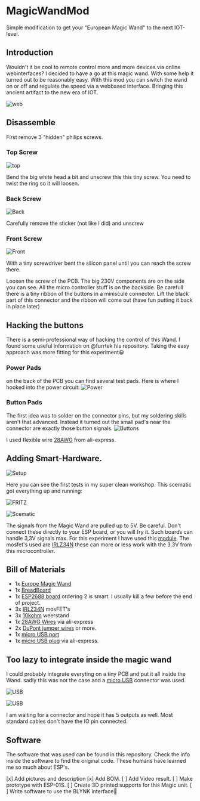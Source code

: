 # MagicWandMod
Simple modification to get your "European Magic Wand" to the next IOT-level.

## Introduction
Wouldn't it be cool to remote control more and more devices via online webinterfaces?
I decided to have a go at this magic wand. With some help it turned out to be reasonably easy.
With this mod you can switch the wand on or off and regulate the speed via a webbased interface.
Bringing this ancient artifact to the new era of IOT.

![web](img/web.png)

## Disassemble
First remove 3 "hidden" philips screws.
### Top Screw
![top](img/open-1s.jpg)

Bend the big white head a bit and unscrew this this tiny screw. You need to twist the ring so it will loosen.

### Back Screw
![Back](img/open-2s.jpg)

Carefully remove the sticker (not like I did) and unscrew

### Front Screw
![Front](img/open-3s.jpg)

With a tiny screwdriver bent the silicon panel until you can reach the screw there.

Loosen the screw of the PCB. The big 230V components are on the side you can see.
All the micro controller stuff is on the backside. Be carefull there is a tiny ribbon of the buttons in a miniscule connector.
Lift the black part of this connector and the ribbon will come out (have fun putting it back in place later)

## Hacking the buttons
There is a semi-professional way of hacking the control of this Wand. I found some useful information on @furrtek his repository.
Taking the easy approach was more fitting for this experiment:grinning:

### Power Pads
on the back of the PCB you can find several test pads. Here is where I hooked into the power circuit:
![Power](img/power.png)

### Button Pads
The first idea was to solder on the connector pins, but my soldering skills aren't that advanced. Instead it turned out the small pad's
near the connector are exactly those button signals. 
![Buttons](img/control.png)

I used flexible wire [28AWG](https://www.aliexpress.com/item/1005001609786868.html) from ali-express.

## Adding Smart-Hardware.
![Setup](img/setups.jpg)

Here you can see the first tests in my super clean workshop.
This scematic got everything up and running:

![FRITZ](img/Fritz.png)

![Scematic](img/Hitachi_schem.png)

The signals from the Magic Wand are pulled up to 5V. Be careful. Don't connect these directly to your ESP board, or you will fry it.
Such boards can handle 3,3V signals max. For this experiment I have used this [module](https://www.wemos.cc/en/latest/d1/d1_mini_lite.html).
The mosfet's used are [IRLZ34N](https://www.tinytronics.nl/shop/en/components/mosfets-fets/irlz34n-power-mosfet-55v-30a) these can more or less work with the 3.3V from this microcontroller.

## Bill of Materials
* 1x [Europe Magic Wand](https://www.bol.com/nl/nl/p/europe-magic-wand-clitoris-vibrator-massager-31-cm-stimulatiekop-6-cm/9200000012144020/?s2a=)
* 1x [BreadBoard](https://www.tinytronics.nl/shop/en/tools-and-mounting/prototyping-supplies/breadboards/breadboard-400-points)
* 1x [ESP2688 board](https://www.tinytronics.nl/shop/en/development-boards/microcontroller-boards/with-wi-fi/wemos-d1-mini-v4-esp8266-ch340) ordering 2 is smart. I usually kill a few before the end of project.
* 3x [IRLZ34N](https://www.tinytronics.nl/shop/en/components/mosfets-fets/irlz34n-power-mosfet-55v-30a) mosFET's
* 3x [10kohm](https://www.tinytronics.nl/shop/en/components/resistors/resistors/10k%CF%89-resistor-(standard-pull-up-or-pull-down-resistor)) weerstand
* 1x [28AWG Wires](https://www.aliexpress.com/item/1005001609786868.html) via ali-express
* 2x [DuPont jumper wires](https://www.tinytronics.nl/shop/en/cables-and-connectors/cables-and-adapters/prototyping-wires/dupont-compatible-and-jumper/dupont-jumper-wire-male-male-10cm-10-wires) or more.
* 1x [micro USB port](https://www.tinytronics.nl/shop/en/cables-and-connectors/connectors/usb/micro-usb-2.0-female-to-dip-adapter)
* 1x [micro USB plug](https://www.aliexpress.com/item/1005002362150113.html) via ali-express.


## Too lazy to integrate inside the magic wand
I could probably integrate everyting on a tiny PCB and put it all inside the Wand. 
sadly this was not the case and a [micro USB](https://www.tinytronics.nl/shop/en/cables-and-connectors/connectors/usb/micro-usb-2.0-female-to-dip-adapter) connector was used. 

![USB](img/usb2.jpg)

![USB](img/usb.jpg)

I am waiting for a connector and hope it has 5 outputs as well. Most standard cables don't have the IO pin connected. 

## Software
The software that was used can be found in this repository. Check the info inside the software to find the original code.
These humans have learned me so much about ESP's. 

[x] Add pictures and description
[x] Add BOM.
[ ] Add Video result.
[ ] Make prototype with ESP-01S.
[ ] Create 3D printed supports for this Magic unit.
[ ] Write software to use the BLYNK interface:tada:
